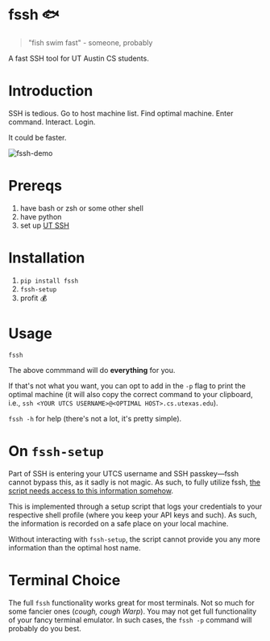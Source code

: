 # fssh 🐟

> "fish swim fast" - someone, probably

A fast SSH tool for UT Austin CS students.

# Introduction

SSH is tedious. Go to host machine list. Find optimal machine. Enter command. Interact. Login.

It could be faster.

![fssh-demo](https://github.com/migopp/fssh/assets/128272843/7f4c80c1-f871-438b-b1ee-99a1108de418)

# Prereqs

1. have bash or zsh or some other shell
2. have python
3. set up [UT SSH](https://www.cs.utexas.edu/facilities-documentation/ssh-keys-cs-mac-and-linux)

# Installation

1. `pip install fssh`
2. `fssh-setup`
3. profit 💰

# Usage

```
fssh
```

The above commmand will do __everything__ for you.

If that's not what you want, you can opt to add in the `-p` flag to print the optimal machine (it will also copy the correct command to your clipboard, i.e., `ssh <YOUR UTCS USERNAME>@<OPTIMAL HOST>.cs.utexas.edu`).

`fssh -h` for help (there's not a lot, it's pretty simple).

# On `fssh-setup`

Part of SSH is entering your UTCS username and SSH passkey—fssh cannot bypass this, as it sadly is not magic. As such, to fully utilize fssh, [the script needs access to this information somehow](https://github.com/migopp/fssh/blob/main/src/fssh/__main__.py).

This is implemented through a setup script that logs your credentials to your respective shell profile (where you keep your API keys and such). As such, the information is recorded on a safe place on your local machine.

Without interacting with `fssh-setup`, the script cannot provide you any more information than the optimal host name.

# Terminal Choice

The full `fssh` functionality works great for most terminals. Not so much for some fancier ones (_cough, cough Warp_). You may not get full functionality of your fancy terminal emulator. In such cases, the `fssh -p` command will probably do you best.
